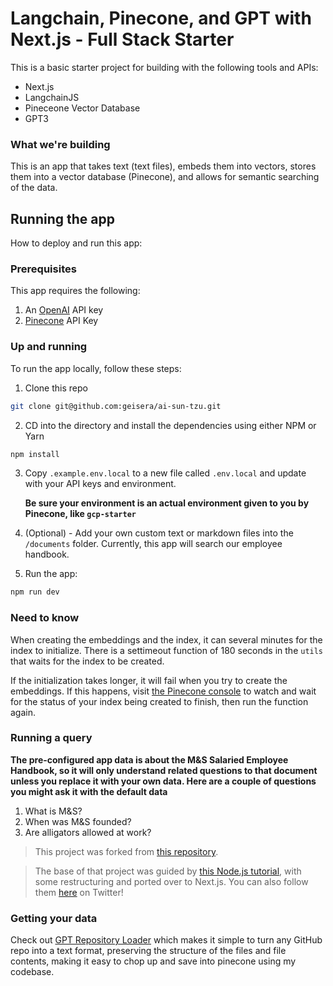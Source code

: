 # Langchain, Pinecone, and GPT with Next.js - Full Stack Starter

This is a basic starter project for building with the following tools and APIs:

- Next.js
- LangchainJS
- Pineceone Vector Database
- GPT3

### What we're building

This is an app that takes text (text files), embeds them into vectors, stores them into a vector database (Pinecone), and allows for semantic searching of the data.

## Running the app

How to deploy and run this app:

### Prerequisites

This app requires the following:

1. An [OpenAI](https://platform.openai.com/) API key
2. [Pinecone](https://app.pinecone.io/) API Key

### Up and running

To run the app locally, follow these steps:

1. Clone this repo

```sh
git clone git@github.com:geisera/ai-sun-tzu.git
```

2. CD into the directory and install the dependencies using either NPM or Yarn

```sh
npm install
```

3. Copy `.example.env.local` to a new file called `.env.local` and update with your API keys and environment.

    __Be sure your environment is an actual environment given to you by Pinecone, like `gcp-starter`__

4. (Optional) - Add your own custom text or markdown files into the `/documents` folder. Currently, this app will search our employee handbook.

5. Run the app:

```sh
npm run dev
```

### Need to know

When creating the embeddings and the index, it can several minutes for the index to initialize. There is a settimeout function of 180 seconds in the `utils` that waits for the index to be created.

If the initialization takes longer, it will fail when you try to create the embeddings. If this happens, visit [the Pinecone console](https://app.pinecone.io/) to watch and wait for the status of your index being created to finish, then run the function again.

### Running a query

__The pre-configured app data is about the M&S Salaried Employee Handbook, so it will only understand related questions to that document unless you replace it with your own data. Here are a couple of questions you might ask it with the default data__

1. What is M&S?
2. When was M&S founded?
3. Are alligators allowed at work?

> This project was forked from [this repository](https://github.com/dabit3/semantic-search-nextjs-pinecone-langchain-chatgpt).

> The base of that project was guided by [this Node.js tutorial](https://www.youtube.com/watch?v=CF5buEVrYwo), with some restructuring and ported over to Next.js. You can also follow them [here](https://twitter.com/Dev__Digest/status/1656744114409406467) on Twitter!

### Getting your data

Check out [GPT Repository Loader](https://github.com/mpoon/gpt-repository-loader) which makes it simple to turn any GitHub repo into a text format, preserving the structure of the files and file contents, making it easy to chop up and save into pinecone using my codebase.
